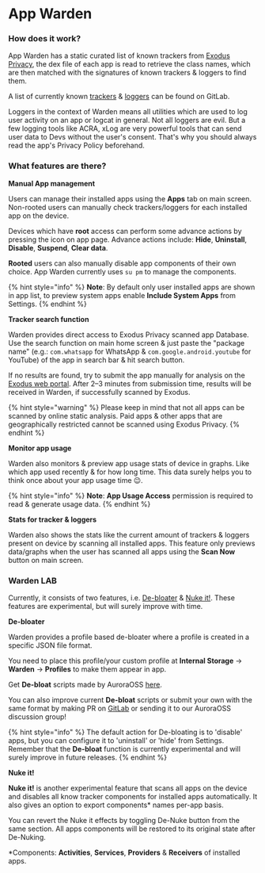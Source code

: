 # App Warden

### How does it work?

App Warden has a static curated list of known trackers from [Exodus Privacy](https://reports.exodus-privacy.eu.org/en/), the dex file of each app is read to retrieve the class names, which are then matched with the signatures of known trackers & loggers to find them.

A list of currently known [trackers](https://gitlab.com/AuroraOSS/AppWarden/-/blob/master/app/src/main/assets/trackers.json) & [loggers](https://gitlab.com/AuroraOSS/AppWarden/-/blob/master/app/src/main/assets/loggers.json) can be found on GitLab.

Loggers in the context of Warden means all utilities which are used to log user activity on an app or logcat in general. Not all loggers are evil. But a few logging tools like ACRA, xLog are very powerful tools that can send user data to Devs without the user's consent. That's why you should always read the app's Privacy Policy beforehand.

### What features are there?

**Manual App management**

Users can manage their installed apps using the **Apps** tab on main screen. Non-rooted users can manually check trackers/loggers for each installed app on the device.

Devices which have **root** access can perform some advance actions by pressing the icon on app page. Advance actions include: **Hide**, **Uninstall**, **Disable**, **Suspend**, **Clear data**.

**Rooted** users can also manually disable app components of their own choice. App Warden currently uses `su pm` to manage the components.

{% hint style="info" %}
**Note**: By default only user installed apps are shown in app list, to preview system apps enable **Include System Apps** from Settings.&#x20;
{% endhint %}

**Tracker search function**

Warden provides direct access to Exodus Privacy scanned app Database. Use the search function on main home screen & just paste the "package name" (e.g.: `com.whatsapp` for WhatsApp & `com.google.android.youtube` for YouTube) of the app in search bar & hit search button.

If no results are found, try to submit the app manually for analysis on the [Exodus web portal](https://reports.exodus-privacy.eu.org/en/analysis/submit/). After 2–3 minutes from submission time, results will be received in Warden, if successfully scanned by Exodus.

{% hint style="warning" %}
Please keep in mind that not all apps can be scanned by online static analysis. Paid apps & other apps that are geographically restricted cannot be scanned using Exodus Privacy.
{% endhint %}

**Monitor app usage**

Warden also monitors & preview app usage stats of device in graphs. Like which app used recently & for how long time. This data surely helps you to think once about your app usage time 😉.

{% hint style="info" %}
**Note**: **App Usage Access** permission is required to read & generate usage data.&#x20;
{% endhint %}

**Stats for tracker & loggers**

Warden also shows the stats like the current amount of trackers & loggers present on device by scanning all installed apps. This feature only previews data/graphs when the user has scanned all apps using the **Scan Now** button on main screen.

### Warden LAB

Currently, it consists of two features, i.e. [De-bloater](https://github.com/aurora-website/website\_v1/blob/source/src/faq/README.md#de-bloater) & [Nuke it!](https://github.com/aurora-website/website\_v1/blob/source/src/faq/README.md#nuke-it). These features are experimental, but will surely improve with time.

**De-bloater**

Warden provides a profile based de-bloater where a profile is created in a specific JSON file format.

You need to place this profile/your custom profile at **Internal Storage** → **Warden** → **Profiles** to make them appear in app.

Get **De-bloat** scripts made by AuroraOSS [here](https://files.auroraoss.com/?folder=Warden/Scripts).

You can also improve current **De-bloat** scripts or submit your own with the same format by making PR on [GitLab](https://gitlab.com/AuroraOSS/AppWarden) or sending it to our AuroraOSS discussion group!

{% hint style="info" %}
The default action for De-bloating is to 'disable' apps, but you can configure it to 'uninstall' or 'hide' from Settings. Remember that the **De-bloat** function is currently experimental and will surely improve in future releases.
{% endhint %}



**Nuke it!**

**Nuke it!** is another experimental feature that scans all apps on the device and disables all know tracker components for installed apps automatically. It also gives an option to export components\* names per-app basis.

You can revert the Nuke it effects by toggling De-Nuke button from the same section. All apps components will be restored to its original state after De-Nuking.

\*Components: **Activities**, **Services**, **Providers** & **Receivers** of installed apps.
